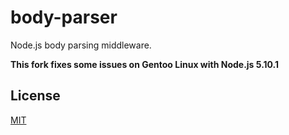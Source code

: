 # body-parser

Node.js body parsing middleware.

**This fork fixes some issues on Gentoo Linux with Node.js 5.10.1**

## License

[MIT](LICENSE)
